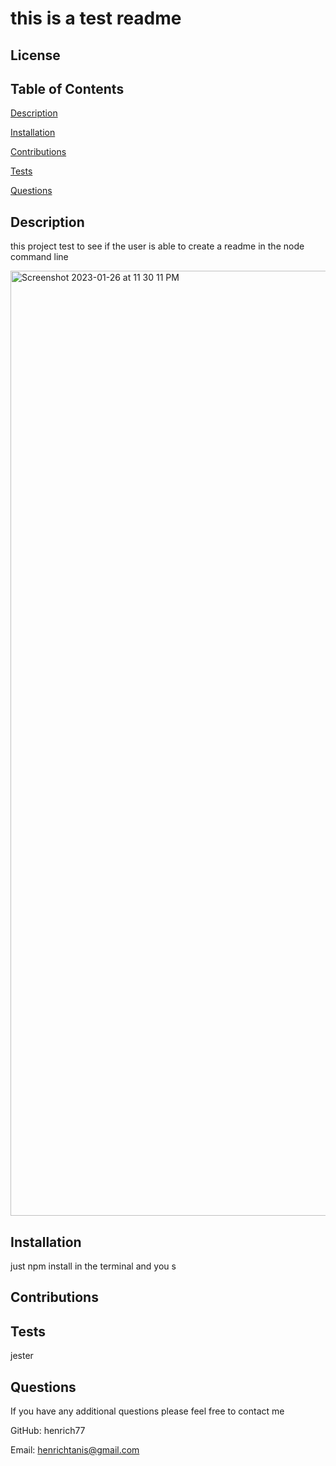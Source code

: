 
  # this is a test readme

  
  
  
  ## License


 
 
  ## Table of Contents
  
  [Description](#description)
  
  [Installation](#installation)
  
  [Contributions](#contributions)
  
  [Tests](#tests)
  
  [Questions](#questions)


 
   ## Description
  this project test to see if the user is able to create a readme in the node command line
  
  <img width="1512" alt="Screenshot 2023-01-26 at 11 30 11 PM" src="https://user-images.githubusercontent.com/119962472/215009722-daf3c5ff-c8ee-44e1-a153-d6bdd94adfb6.png">

  
  
  ## Installation 
  just npm install in the terminal and you s

 
 
  ## Contributions

 
 
  ## Tests
  jester

  
  ## Questions

  If you have any additional questions please feel free to contact me 
  
  GitHub: henrich77
  
  Email:  henrichtanis@gmail.com




